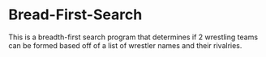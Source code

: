 # Bread-First-Search
This is a breadth-first search program that determines if 2 wrestling teams can be formed based off of a list of wrestler names and their rivalries.
